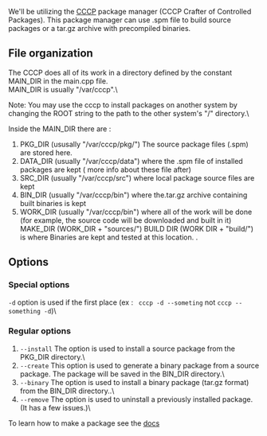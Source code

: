 We'll be utilizing the [CCCP](https://github.com/Soviet-Linux/CCCP) package manager (CCCP Crafter of Controlled Packages).
This package manager can use .spm file to build source packages or a tar.gz archive with precompiled binaries.
## File organization
The CCCP does all of its work in a directory defined by the constant MAIN_DIR in the main.cpp file.\
MAIN_DIR is usually "/var/cccp".\

Note: You may use the cccp to install packages on another system by changing the ROOT string to the path to the other system's "/" directory.\

Inside the MAIN_DIR there are :
  1.  PKG_DIR (ususally "/var/cccp/pkg/") The source package files (.spm) are stored here. 
  2.  DATA_DIR (usually "/var/cccp/data") where the .spm file of installed packages are kept ( more info about these file after) 
  3. SRC_DIR (usually "/var/cccp/src") where local package source files are kept
  4. BIN_DIR (usually "/var/cccp/bin") where the.tar.gz archive containing built binaries is kept
  5. WORK_DIR (usually "/var/cccp/bin") where all of the work will be done (for example, the source code will be downloaded and built in it) MAKE_DIR (WORK_DIR + "sources/") BUILD DIR (WORK DIR + "build/") is where Binaries are kept and tested at this location. .
## Options
  ### Special options 
  ```-d``` option is used if the first place (ex : ``` cccp -d --someting``` not ``` cccp --something -d ```)\
  ### Regular options
  1. ```--install``` The option is used to install a source package from the PKG_DIR directory.\
  1. ```--create``` This option is used to generate a binary package from a source package. The package will be saved in the BIN_DIR directory.\
  1. ```--binary``` The option is used to install a binary package (tar.gz format) from the BIN_DIR directory..\
  1. ```--remove``` The option is used to uninstall a previously installed package. (It has a few issues.)\

To learn how to make a package see the [docs](https://docs.sovietlinux.ml/repo)
